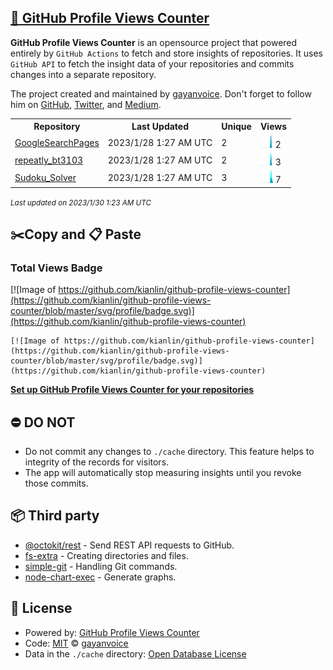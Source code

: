 ## [🚀 GitHub Profile Views Counter](https://github.com/gayanvoice/github-profile-views-counter)
**GitHub Profile Views Counter** is an opensource project that powered entirely by  `GitHub Actions` to fetch and store insights of repositories.
It uses `GitHub API` to fetch the insight data of your repositories and commits changes into a separate repository.

The project created and maintained by [gayanvoice](https://github.com/gayanvoice). Don't forget to follow him on [GitHub](https://github.com/gayanvoice), [Twitter](https://twitter.com/gayanvoice), and [Medium](https://gayanvoice.medium.com/).

<table>
	<tr>
		<th>
			Repository
		</th>
		<th>
			Last Updated
		</th>
		<th>
			Unique
		</th>
		<th>
			Views
		</th>
	</tr>
	<tr>
		<td>
			<a href="https://github.com/kianlin/github-profile-views-counter/tree/master/readme/367845629/year.md">
				GoogleSearchPages
			</a>
		</td>
		<td>
			2023/1/28 1:27 AM UTC
		</td>
		<td>
			2
		</td>
		<td>
			<img alt="Response time graph" src="https://github.com/kianlin/github-profile-views-counter/raw/master/graph/367845629/small/year.png" height="20"> 2
		</td>
	</tr>
	<tr>
		<td>
			<a href="https://github.com/kianlin/github-profile-views-counter/tree/master/readme/470524784/year.md">
				repeatly_bt3103
			</a>
		</td>
		<td>
			2023/1/28 1:27 AM UTC
		</td>
		<td>
			2
		</td>
		<td>
			<img alt="Response time graph" src="https://github.com/kianlin/github-profile-views-counter/raw/master/graph/470524784/small/year.png" height="20"> 3
		</td>
	</tr>
	<tr>
		<td>
			<a href="https://github.com/kianlin/github-profile-views-counter/tree/master/readme/559189064/year.md">
				Sudoku_Solver
			</a>
		</td>
		<td>
			2023/1/28 1:27 AM UTC
		</td>
		<td>
			3
		</td>
		<td>
			<img alt="Response time graph" src="https://github.com/kianlin/github-profile-views-counter/raw/master/graph/559189064/small/year.png" height="20"> 7
		</td>
	</tr>
</table>

<small><i>Last updated on 2023/1/30 1:23 AM UTC</i></small>

## ✂️Copy and 📋 Paste
### Total Views Badge
[![Image of https://github.com/kianlin/github-profile-views-counter](https://github.com/kianlin/github-profile-views-counter/blob/master/svg/profile/badge.svg)](https://github.com/kianlin/github-profile-views-counter)

```readme
[![Image of https://github.com/kianlin/github-profile-views-counter](https://github.com/kianlin/github-profile-views-counter/blob/master/svg/profile/badge.svg)](https://github.com/kianlin/github-profile-views-counter)
```
[**Set up GitHub Profile Views Counter for your repositories**](https://github.com/gayanvoice/github-profile-views-counter)
## ⛔ DO NOT
- Do not commit any changes to `./cache` directory. This feature helps to integrity of the records for visitors.
- The app will automatically stop measuring insights until you revoke those commits.
## 📦 Third party

- [@octokit/rest](https://www.npmjs.com/package/@octokit/rest) - Send REST API requests to GitHub.
- [fs-extra](https://www.npmjs.com/package/fs-extra) - Creating directories and files.
- [simple-git](https://www.npmjs.com/package/simple-git) - Handling Git commands.
- [node-chart-exec](https://www.npmjs.com/package/node-chart-exec) - Generate graphs.
## 📄 License
- Powered by: [GitHub Profile Views Counter](https://github.com/gayanvoice/github-profile-views-counter)
- Code: [MIT](./LICENSE) © [gayanvoice](https://github.com/gayanvoice)
- Data in the `./cache` directory: [Open Database License](https://opendatacommons.org/licenses/odbl/1-0/)